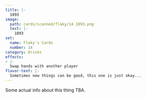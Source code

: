 ```yaml
---
title: |-
  1893
image: 
  path: cards/scanned/flaky/14 1893.png
  text: |-
    1893
set:
  name: Flaky's Cards
  number: 14
category: Drinks
effects: 
- |-
  Swap hands with another player
flavor-text: |-
  Sometimes new things can be good, this one is just okay...
---
```

Some actual info about this thing TBA.
